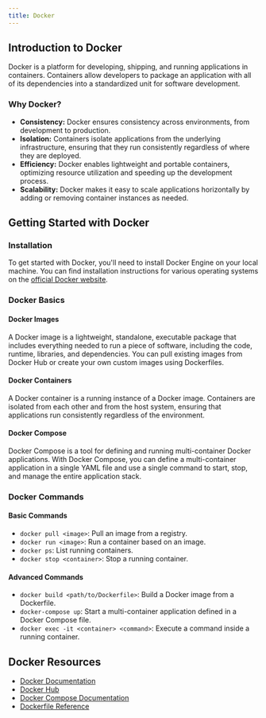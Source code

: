 ```yaml
---
title: Docker
---
```


## Introduction to Docker

Docker is a platform for developing, shipping, and running applications in containers. Containers allow developers to package an application with all of its dependencies into a standardized unit for software development.

### Why Docker?

- **Consistency:** Docker ensures consistency across environments, from development to production.
- **Isolation:** Containers isolate applications from the underlying infrastructure, ensuring that they run consistently regardless of where they are deployed.
- **Efficiency:** Docker enables lightweight and portable containers, optimizing resource utilization and speeding up the development process.
- **Scalability:** Docker makes it easy to scale applications horizontally by adding or removing container instances as needed.

## Getting Started with Docker

### Installation

To get started with Docker, you'll need to install Docker Engine on your local machine. You can find installation instructions for various operating systems on the [official Docker website](https://docs.docker.com/get-docker/).

### Docker Basics

#### Docker Images

A Docker image is a lightweight, standalone, executable package that includes everything needed to run a piece of software, including the code, runtime, libraries, and dependencies. You can pull existing images from Docker Hub or create your own custom images using Dockerfiles.

#### Docker Containers

A Docker container is a running instance of a Docker image. Containers are isolated from each other and from the host system, ensuring that applications run consistently regardless of the environment.

#### Docker Compose

Docker Compose is a tool for defining and running multi-container Docker applications. With Docker Compose, you can define a multi-container application in a single YAML file and use a single command to start, stop, and manage the entire application stack.

### Docker Commands

#### Basic Commands

- `docker pull <image>`: Pull an image from a registry.
- `docker run <image>`: Run a container based on an image.
- `docker ps`: List running containers.
- `docker stop <container>`: Stop a running container.

#### Advanced Commands

- `docker build <path/to/Dockerfile>`: Build a Docker image from a Dockerfile.
- `docker-compose up`: Start a multi-container application defined in a Docker Compose file.
- `docker exec -it <container> <command>`: Execute a command inside a running container.

## Docker Resources

- [Docker Documentation](https://docs.docker.com/)
- [Docker Hub](https://hub.docker.com/)
- [Docker Compose Documentation](https://docs.docker.com/compose/)
- [Dockerfile Reference](https://docs.docker.com/engine/reference/builder/)
